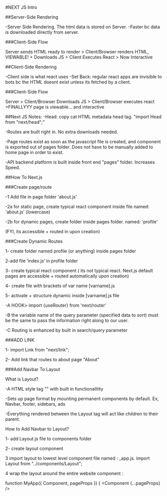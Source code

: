 #NEXT JS Intro

##Server-Side Rendering

-Server Side Rendering. The html data is stored on Server. -Faster bc data is downloaded directly from server.

###Client-Side Flow

Server sends HTML ready to render > Client/Browser renders HTML, VIEWABLE! + Downloads JS > Client Executes React > Now Interactive

##Client-Side Rendering

-Client side is what react uses -Set Back: regular react apps are invisible to bots bc the HTML doesnt exist unless its fetched by a client.

###Client-Side Flow

Server > Client/Browser Downloads JS > Client/Browser executes react >FINALLYYY page is viewable… and interactive

##Next JS Notes:
-Head: copy cat HTML metadata head tag. "import Head from "next/head";"

-Routes are built right in. No extra downloads needed.

-Page routes exist as soon as the javascript file is created, and component is exported out of pages folder. Does not have to be manually added to home page in order to exist.

-API backend platform is built inside front end "pages" folder. Increases Speed.

##How To Next.js

###Create page/route

-1 Add file in page folder 'about.js'

-2a for static page, create typical react component inside file named: 'about.js' (lowercase)

-2b for dynamic pages, create folder inside pages folder. named: 'profile'

(FYI, its accessible + routed in upon creation)

###Create Dynamic Routes

1- create folder named profile (or anything) inside pages folder

2-add file ‘index.js’ in profile folder

3- create typical react component ( its not typical react. Next.js default pages are accessible + routed automatically upon creation)

4- create file with brackets of var name [varname].js

5- activate + structure dynamic inside [varname].js file

-A HOOK> import {useRouter} from 'next/router'

-B the variable name of the query parameter (specified data to sort) must be the same to pass the information right along to our user.

-C Routing is enhanced by built in search/query parameter

###ADD LINK

1- import Link from "next/link";

2- Add link that routes to about page
"<Link href="/about">About</Link>"

###Add Navbar To Layout

What is Layout?

-A HTML style tag "<Layout/>" with built in functionalitity

-Sets up page format by mounting permanent components by default. Ex, Navbar, footer, sidebars, ads

-Everything rendered between the Layout tag will act like children to their parent.

How to Add Navbar to Layout?

1- add Layout.js file to components folder

2- create layout component

3 import layout to lowest level component file named : \_app.js.
import Layout from "../components/Layout";

4 wrap the layout around the entire website component :

function MyApp({ Component, pageProps }) {
<Layout>
<Component {...pageProps} />
</Layout>
